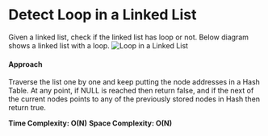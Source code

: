 # Detect Loop in a Linked List
Given a linked list, check if the linked list has loop or not. Below diagram shows a linked list with a loop. 
![Loop in a Linked List](https://www.geeksforgeeks.org/wp-content/uploads/2009/04/Linked-List-Loop.gif)

#### Approach
Traverse the list one by one and keep putting the node addresses in a Hash Table. At any point, if NULL is reached then return false, and if the next of the current nodes points to any of the previously stored nodes in  Hash then return true.

**Time Complexity: O(N)**
**Space Complexity: O(N)**